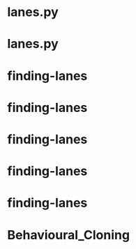 # lanes.py
# lanes.py
# finding-lanes
# finding-lanes
# finding-lanes
# finding-lanes
# finding-lanes
# Behavioural_Cloning
